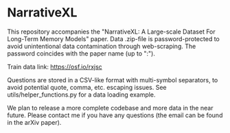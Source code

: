 # NarrativeXL

This repository accompanies the "NarrativeXL: A Large-scale Dataset For Long-Term Memory Models" paper. Data .zip-file is password-protected to avoid unintentional data contamination through web-scraping. The password coincides with the paper name (up to ":").

Train data link: https://osf.io/rxjsc

Questions are stored in a CSV-like format with multi-symbol separators, to avoid potential quote, comma, etc. escaping issues. See utils/helper_functions.py for a data loading example.

We plan to release a more complete codebase and more data in the near future.
Please contact me if you have any questions (the email can be found in the arXiv paper).
